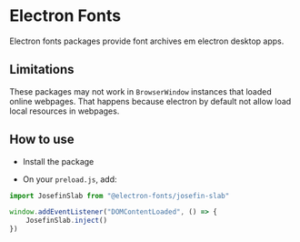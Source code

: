 # Electron Fonts

Electron fonts packages provide font archives em electron desktop apps.

## Limitations

These packages may not work in `BrowserWindow` instances that loaded online webpages. That happens because electron by default not allow load local resources in webpages.

## How to use

* Install the package

* On your `preload.js`, add:

```ts
import JosefinSlab from "@electron-fonts/josefin-slab"

window.addEventListener("DOMContentLoaded", () => {
    JosefinSlab.inject()
})
```